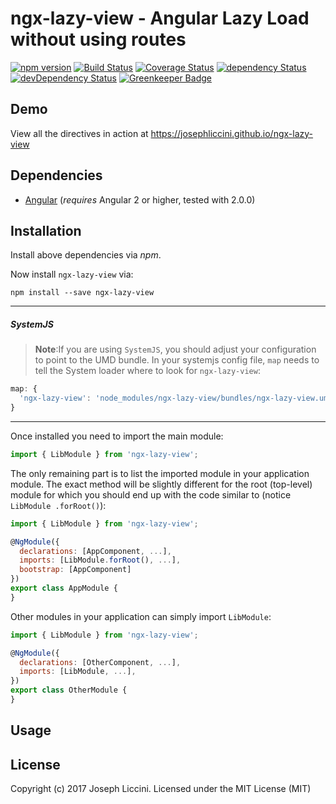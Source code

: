 # ngx-lazy-view - Angular Lazy Load without using routes

[![npm version](https://badge.fury.io/js/ngx-lazy-view.svg)](https://badge.fury.io/js/ngx-lazy-view)
[![Build Status](https://travis-ci.org/josephliccini/ngx-lazy-view.svg?branch=master)](https://travis-ci.org/josephliccini/ngx-lazy-view)
[![Coverage Status](https://coveralls.io/repos/github/josephliccini/ngx-lazy-view/badge.svg?branch=master)](https://coveralls.io/github/josephliccini/ngx-lazy-view?branch=master)
[![dependency Status](https://david-dm.org/josephliccini/ngx-lazy-view/status.svg)](https://david-dm.org/josephliccini/ngx-lazy-view)
[![devDependency Status](https://david-dm.org/josephliccini/ngx-lazy-view/dev-status.svg?branch=master)](https://david-dm.org/josephliccini/ngx-lazy-view#info=devDependencies)
[![Greenkeeper Badge](https://badges.greenkeeper.io/josephliccini/ngx-lazy-view.svg)](https://greenkeeper.io/)

## Demo

View all the directives in action at https://josephliccini.github.io/ngx-lazy-view

## Dependencies
* [Angular](https://angular.io) (*requires* Angular 2 or higher, tested with 2.0.0)

## Installation
Install above dependencies via *npm*. 

Now install `ngx-lazy-view` via:
```shell
npm install --save ngx-lazy-view
```

---
##### SystemJS
>**Note**:If you are using `SystemJS`, you should adjust your configuration to point to the UMD bundle.
In your systemjs config file, `map` needs to tell the System loader where to look for `ngx-lazy-view`:
```js
map: {
  'ngx-lazy-view': 'node_modules/ngx-lazy-view/bundles/ngx-lazy-view.umd.js',
}
```
---

Once installed you need to import the main module:
```js
import { LibModule } from 'ngx-lazy-view';
```
The only remaining part is to list the imported module in your application module. The exact method will be slightly
different for the root (top-level) module for which you should end up with the code similar to (notice ` LibModule .forRoot()`):
```js
import { LibModule } from 'ngx-lazy-view';

@NgModule({
  declarations: [AppComponent, ...],
  imports: [LibModule.forRoot(), ...],  
  bootstrap: [AppComponent]
})
export class AppModule {
}
```

Other modules in your application can simply import ` LibModule `:

```js
import { LibModule } from 'ngx-lazy-view';

@NgModule({
  declarations: [OtherComponent, ...],
  imports: [LibModule, ...], 
})
export class OtherModule {
}
```

## Usage



## License

Copyright (c) 2017 Joseph Liccini. Licensed under the MIT License (MIT)

